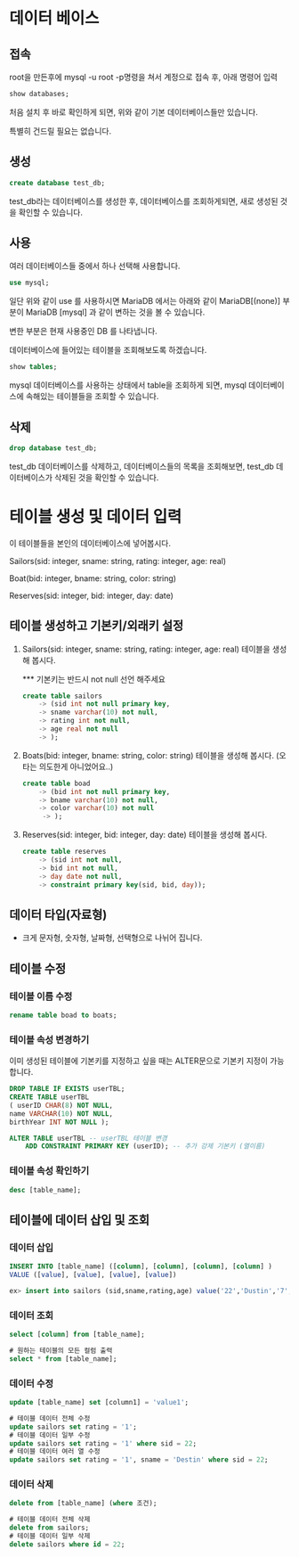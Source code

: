 # 데이터 베이스

## 접속

root을 만든후에 mysql -u root -p명령을 쳐서 계정으로 접속 후, 아래 명령어 입력

```sql
show databases;
```

처음 설치 후 바로 확인하게 되면, 위와 같이 기본 데이터베이스들만 있습니다.

특별히 건드릴 필요는 없습니다.

## 생성

```sql
create database test_db;
```



test_db라는 데이터베이스를 생성한 후, 데이터베이스를 조회하게되면, 새로 생성된 것을 확인할 수 있습니다.

## 사용

여러 데이터베이스들 중에서 하나 선택해 사용합니다.

```sql
use mysql;
```

일단 위와 같이 use 를 사용하시면 MariaDB 에서는 아래와 같이 MariaDB[(none)] 부분이 MariaDB [mysql] 과 같이 변하는 것을 볼 수 있습니다.

변한 부분은 현재 사용중인 DB 를 나타냅니다.

데이터베이스에 들어있는 테이블을 조회해보도록 하겠습니다.

```sql
show tables;
```

mysql 데이터베이스를 사용하는 상태에서 table을 조회하게 되면, mysql 데이터베이스에 속해있는 테이블들을 조회할 수 있습니다.



## 삭제

```sql
drop database test_db;
```

test_db 데이터베이스를 삭제하고, 데이터베이스들의 목록을 조회해보면, test_db 데이터베이스가 삭제된 것을 확인할 수 있습니다.



# 테이블 생성 및 데이터 입력

이 테이블들을 본인의 데이터베이스에 넣어봅시다.



Sailors(sid: integer, sname: string, rating: integer, age: real)

Boat(bid: integer, bname: string, color: string)

Reserves(sid: integer, bid: integer, day: date)

## 테이블 생성하고 기본키/외래키 설정

1. Sailors(sid: integer, sname: string, rating: integer, age: real) 테이블을 생성해 봅시다.

   *** 기본키는 반드시 not null 선언 해주세요

   ```sql
   create table sailors
       -> (sid int not null primary key,
       -> sname varchar(10) not null,
       -> rating int not null,
       -> age real not null
       -> );
   ```

   

2. Boats(bid: integer, bname: string, color: string) 테이블을 생성해 봅시다. (오타는 의도한게 아니었어요..)

   ```sql
   create table boad
       -> (bid int not null primary key,
       -> bname varchar(10) not null,
       -> color varchar(10) not null
   		-> );
   ```

   

3. Reserves(sid: integer, bid: integer, day: date) 테이블을 생성해 봅시다.

   ```sql
   create table reserves 
       -> (sid int not null, 
       -> bid int not null, 
       -> day date not null, 
       -> constraint primary key(sid, bid, day));
   ```

   

## 데이터 타입(자료형)

- 크게 문자형, 숫자형, 날짜형, 선택형으로 나뉘어 집니다.

## 테이블 수정

### 테이블 이름 수정

```sql
rename table boad to boats;
```



### 테이블 속성 변경하기

이미 생성된 테이블에 기본키를 지정하고 싶을 때는 ALTER문으로 기본키 지정이 가능합니다.

```sql
DROP TABLE IF EXISTS userTBL;
CREATE TABLE userTBL 
( userID CHAR(8) NOT NULL,
name VARCHAR(10) NOT NULL, 
birthYear INT NOT NULL ); 

ALTER TABLE userTBL -- userTBL 테이블 변경 
	ADD CONSTRAINT PRIMARY KEY (userID); -- 추가 강제 기본키 (열이름)
```

### 테이블 속성 확인하기

```sql
desc [table_name];
```



## 테이블에 데이터 삽입 및 조회

### 데이터 삽입

```sql
INSERT INTO [table_name] ([column], [column], [column], [column] ) 
VALUE ([value], [value], [value], [value])

ex> insert into sailors (sid,sname,rating,age) value('22','Dustin','7','45.0');
```



### 데이터 조회

```sql
select [column] from [table_name];

# 원하는 테이블의 모든 컬럼 출력
select * from [table_name];
```



### 데이터 수정

```sql
update [table_name] set [column1] = 'value1';

# 테이블 데이터 전체 수정
update sailors set rating = '1';
# 테이블 데이터 일부 수정
update sailors set rating = '1' where sid = 22;
# 테이블 데이터 여러 열 수정
update sailors set rating = '1', sname = 'Destin' where sid = 22;
```

### 데이터 삭제

```sql
delete from [table_name] (where 조건);

# 테이블 데이터 전체 삭제
delete from sailors;
# 테이블 데이터 일부 삭제
delete sailors where id = 22;
```